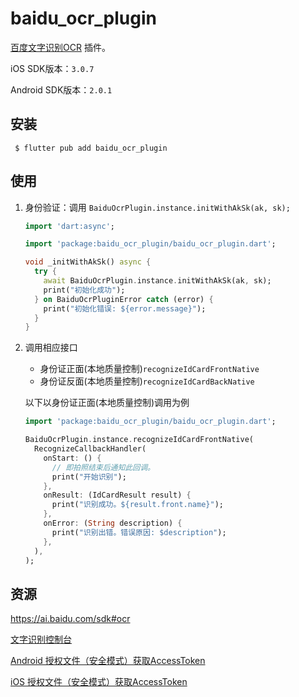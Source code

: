 # baidu_ocr_plugin

[百度文字识别OCR](https://ai.baidu.com/ai-doc/index/OCR) 插件。

iOS SDK版本：`3.0.7`

Android SDK版本：`2.0.1`

## 安装

```shell
 $ flutter pub add baidu_ocr_plugin
```

## 使用

1. 身份验证：调用 `BaiduOcrPlugin.instance.initWithAkSk(ak, sk);`

   ```dart
   import 'dart:async';

   import 'package:baidu_ocr_plugin/baidu_ocr_plugin.dart';

   void _initWithAkSk() async {
     try {
       await BaiduOcrPlugin.instance.initWithAkSk(ak, sk);
       print("初始化成功");
     } on BaiduOcrPluginError catch (error) {
       print("初始化错误: ${error.message}");
     }
   }
   ```

2. 调用相应接口

   - 身份证正面(本地质量控制)`recognizeIdCardFrontNative`
   - 身份证反面(本地质量控制)`recognizeIdCardBackNative`

   以下以身份证正面(本地质量控制)调用为例

   ```dart
   import 'package:baidu_ocr_plugin/baidu_ocr_plugin.dart';
   
   BaiduOcrPlugin.instance.recognizeIdCardFrontNative(
     RecognizeCallbackHandler(
       onStart: () {
         // 即拍照结束后通知此回调。
         print("开始识别");
       },
       onResult: (IdCardResult result) {
         print("识别成功。${result.front.name}");
       },
       onError: (String description) {
         print("识别出错。错误原因: $description");
       },
     ),
   );
   ```

## 资源

https://ai.baidu.com/sdk#ocr

[文字识别控制台](https://console.bce.baidu.com/ai/#/ai/ocr/overview/index)

[Android 授权文件（安全模式）获取AccessToken](https://ai.baidu.com/ai-doc/OCR/5kibizyrv#授权文件（安全模式）获取accesstoken)

[iOS 授权文件（安全模式）获取AccessToken](https://ai.baidu.com/ai-doc/OCR/6kibizx7f#授权文件（安全模式）)
